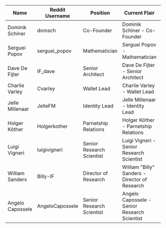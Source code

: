| Name             | Reddit Username | Position                  | Current Flair                                  | Last changed |
|------------------|-----------------|---------------------------|------------------------------------------------|--------------|
| Dominik Schiner  | domsch          | Co-Founder                | Dominik Schiner - Co-Founder                   | 2021-03-16   |
| Serguei Popov    | serguei_popov   | Mathematician             | Serguei Popov - Mathematician                  | 2021-03-16   |
| Dave De Fijter   | IF_dave         | Senior Architect          | Dave De Fijter - Senior Architect              | 2021-03-17   |
| Charlie Varley   | Cvarley         | Wallet Lead               | Charlie Varley - Wallet Lead                   | 2021-03-17   |
| Jelle Millenaar  | JelleFM         | Identity Lead             | Jelle Millenaar - Identity Lead                | 2021-03-17   |
| Holger Köther    | Holgerkother    | Parnetship Relations      | Holger Köther - Parnetship Relations           | 2021-03-17   |
| Luigi Vigneri    | luigivigneri    | Senior Research Scientist | Luigi Vigneri - Senior Research Scientist      | 2021-03-17   |
| William Sanders  | Billy-IF        | Director of Research      | William "Billy" Sanders - Director of Research | 2021-03-17   |
| Angelo Capossele | AngeloCapossele | Senior Research Scientist | Angelo Capossele - Senior Research Scientist   | 2021-03-17   |